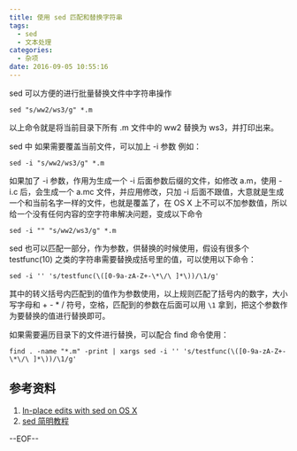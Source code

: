 ```yaml
---
title: 使用 sed 匹配和替换字符串
tags:
  - sed
  - 文本处理
categories:
  - 杂项
date: 2016-09-05 10:55:16
---
```



sed 可以方便的进行批量替换文件中字符串操作

```
sed "s/ww2/ws3/g" *.m
```

以上命令就是将当前目录下所有 .m 文件中的 ww2 替换为 ws3，并打印出来。

sed 中 如果需要覆盖当前文件，可以加上 -i 参数
例如：

```
sed -i "s/ww2/ws3/g" *.m
```

<!-- more -->

如果加了 -i 参数，作用为生成一个 -i 后面参数后缀的文件，如修改 a.m，使用 -i.c 后，会生成一个 a.mc 文件，并应用修改，只加 -i 后面不跟值，大意就是生成一个和当前名字一样的文件，也就是覆盖了，在 OS X 上不可以不加参数值，所以给一个没有任何内容的空字符串解决问题，变成以下命令

```
sed -i "" "s/ww2/ws3/g" *.m
```

sed 也可以匹配一部分，作为参数，供替换的时候使用，假设有很多个 testfunc(10) 之类的字符串需要替换成括号里的值，可以使用以下命令：

```
sed -i '' 's/testfunc(\([0-9a-zA-Z+-\*\/\ ]*\))/\1/g'
```

其中的转义括号内匹配到的值作为参数使用，以上规则匹配了括号内的数字，大小写字母和 + - * / 符号，空格，匹配到的参数在后面可以用 `\1` 拿到，把这个参数作为要替换的值进行替换即可。

如果需要遍历目录下的文件进行替换，可以配合 find 命令使用：

```
find . -name "*.m" -print | xargs sed -i '' 's/testfunc(\([0-9a-zA-Z+-\*\/\ ]*\))/\1/g'
```

## 参考资料

  1. [In-place edits with sed on OS X](https://stackoverflow.com/questions/7573368/in-place-edits-with-sed-on-os-x)
  2. [sed 简明教程](http://coolshell.cn/articles/9104.html)

--EOF--

